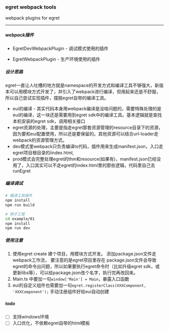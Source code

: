### egret webpack tools

webpack plugins for egret

----

##### webpack插件

- EgretDevWebpackPlugin - 调试模式使用的插件

- EgretWebpackPlugin - 生产环境使用的插件

##### 设计思路 

egret一直让人吐槽的地方就是namespace的开发方式和编译工具不够强大，新版本可以用模块方式开发了，并引入了webpack进行编译，但用起来还是不舒服，所以自己尝试实现插件，摆脱egret自带的编译工具。

* eui的编译 - 其实代码本身用webpack编译是没啥问题的，需要特殊处理的是eui的编译，这一块还是需要用到egret sdk中的编译工具。基本逻辑就是查找本机安装的egret sdk，调用相关接口
* egret资源的处理，主要是指走egret那套资源管理的resource目录下的资源，因为要和eui配置使用，所以还是要保留的。其他资源可以结合url-loader走webpack的资源管理方式。
* dev模式里webpack只负责编译ts代码，插件用来生成manifest.json，入口走egret项目根目录的iindex.html,
* prod模式会完整处理egret的thm和resource(如果有)，manifest.json已经没用了，入口其实可以不走egret的index.html里的那些逻辑，代码里自己去runEgret

##### 编译调试

```bash
# 编译工具插件
npm install
npm run build

# 例子工程
cd example/01
npm install
npm run dev
```



#####  使用注意

1. 使用egret create 建个项目，用模块方式开发。 添加package.json文件走webpack工作流， 要注意的是egret项目里存在 package.json文件会导致egret的命令出问题，所以如果要执行egret命令时（比如升级egret sdk，或更新libs等），可以给package.json改个名字，执行完再改回来。
2. Main.ts 中要加一句`window['Main'] = Main`，暴露入口函数
3. eui的自定义组件也需要加一句`egret.registerClass(XXXComponent, 'XXXComponent');` 手动注册组件好给eui自动创建



##### todo

- [ ] 支持windows环境
- [ ] 入口优化，不依赖egret自带的html模板